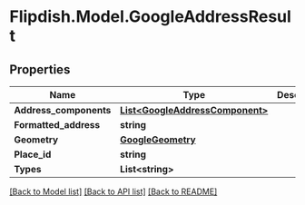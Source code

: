 # Flipdish.Model.GoogleAddressResult
## Properties

Name | Type | Description | Notes
------------ | ------------- | ------------- | -------------
**Address_components** | [**List&lt;GoogleAddressComponent&gt;**](GoogleAddressComponent.md) |  | [optional] 
**Formatted_address** | **string** |  | [optional] 
**Geometry** | [**GoogleGeometry**](GoogleGeometry.md) |  | [optional] 
**Place_id** | **string** |  | [optional] 
**Types** | **List&lt;string&gt;** |  | [optional] 

[[Back to Model list]](../README.md#documentation-for-models) [[Back to API list]](../README.md#documentation-for-api-endpoints) [[Back to README]](../README.md)

